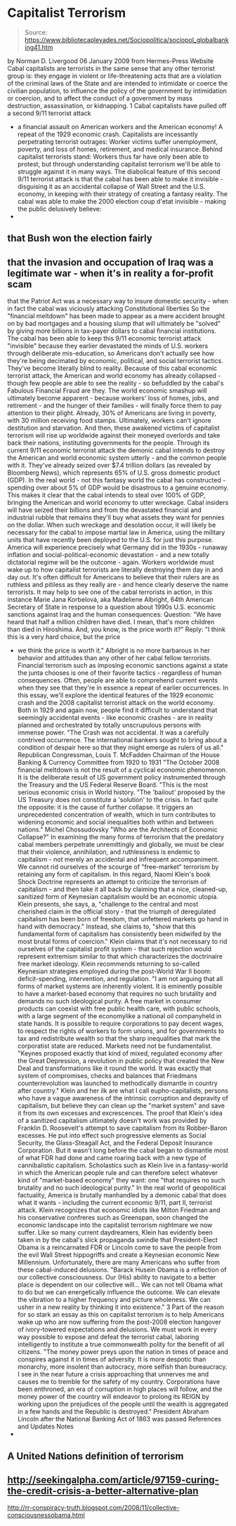 # Capitalist Terrorism

> Source: https://www.bibliotecapleyades.net/Sociopolitica/sociopol_globalbanking41.htm

by Norman D. Livergood
06 January 2009
from
Hermes-Press Website
Cabal capitalists are terrorists in the same sense that any other terrorist
group is:
they engage in violent or life-threatening acts that are a
violation of the criminal laws of the State and are intended to intimidate
or coerce the civilian population, to influence the policy of the government
by intimidation or coercion, and to affect the conduct of a government by
mass destruction, assassination, or kidnapping. 1
Cabal capitalists have pulled off a second 9/11 terrorist attack
- a
financial assault on American workers and the American economy!
A repeat of
the 1929 economic crash.
Capitalists are incessantly perpetrating terrorist
outrages:
Worker victims suffer unemployment, poverty, and loss
of homes, retirement, and medical insurance.
Behind capitalist terrorists stand:
Workers thus far have only been able to protest, but through understanding
capitalist terrorism we'll be able to struggle against it in many ways.
The diabolical feature of this second 9/11 terrorist attack is that the
cabal has been able to make it invisible - disguising it as an accidental
collapse of Wall Street and the U.S. economy, in keeping with their strategy
of creating a fantasy reality.
The cabal was able to make the 2000 election
coup d'etat invisible - making the public delusively believe:
-
that Bush won
the election fairly
-
that the invasion and occupation of Iraq was a
legitimate war - when it's in reality a for-profit scam
-
that the Patriot
Act was a necessary way to insure domestic security - when in fact the cabal
was viciously attacking Constitutional liberties
So the "financial
meltdown" has been made to appear as a mere accident brought on by bad
mortgages and a housing slump that will ultimately be "solved" by giving
more billions in tax-payer dollars to cabal financial institutions.
The cabal has been able to keep this 9/11 economic terrorist attack
"invisible" because they earlier devastated the minds of U.S. workers
through deliberate mis-education, so Americans don't actually see how
they're being decimated by economic, political, and social terrorist
tactics. They've become literally blind to reality.
Because of this cabal economic terrorist attack, the
American and world
economy has already collapsed - though few people are able to see the
reality - so befuddled by the cabal's Fabulous Financial Fraud are they.
The world economic smashup will ultimately become apparent - because workers'
loss of homes, jobs, and retirement - and the hunger of their families - will
finally force them to pay attention to their plight. Already, 30% of
Americans are living in poverty, with 30 million receiving food stamps.
Ultimately, workers can't ignore destitution and starvation. And then, these
awakened victims of capitalist terrorism will rise up worldwide against
their moneyed overlords and take back their nations, instituting governments
for the people.
Through its current 9/11 economic terrorist attack the demonic cabal intends
to destroy the American and world economic system utterly - and the common
people with it. They've already seized over $7.4 trillion dollars (as
revealed by Bloomberg News), which represents 65% of U.S. gross domestic
product (GDP).
In the real world - not this fantasy world the cabal has
constructed - spending over about 5% of GDP would be disastrous to a genuine
economy.
This makes it clear that the cabal intends to steal over 100% of
GDP, bringing the American and world economy to utter wreckage. Cabal
insiders will have
seized their billions and from the devastated financial
and industrial rubble that remains they'll buy what assets they want for
pennies on the dollar.
When such wreckage and desolation occur, it will likely be necessary for the
cabal to impose martial law in America, using the military units that have
recently been deployed to the U.S. for just this purpose. America will
experience precisely what Germany did in the 1930s - runaway inflation and
social-political-economic devastation - and a new totally dictatorial regime
will be the outcome - again.
Workers worldwide must wake up to how capitalist terrorists are literally
destroying them day in and day out. It's often difficult for Americans to
believe that their rulers are as ruthless and pitiless as they really
are - and hence clearly deserve the name terrorists.
It may help to see one
of the cabal terrorists in action, in this instance Marie Jana Korbelová,
aka Madeliene Albright, 64th American Secretary of State in response to a
question about 1990s U.S. economic sanctions against Iraq and the human
consequences:
Question: "We have heard that half a million children have died. I mean,
that's more children than died in Hiroshima. And, you know, is the price
worth it?"
Reply: "I think this is a very hard choice, but the price
- we think the price
is worth it."
Albright is no more barbarous in her behavior and attitudes than any other
of her cabal fellow terrorists.
Financial terrorism such as imposing
economic sanctions against a state the junta chooses is one of their
favorite tactics - regardless of human consequences.
Often, people are able to comprehend current events when they see that
they're in essence a repeat of earlier occurrences. In this essay, we'll
explore the identical features of the 1929 economic crash and the 2008
capitalist terrorist attack on the world economy.
Both in 1929 and again now, people find it difficult to understand that
seemingly accidental events - like economic crashes - are in reality planned
and orchestrated by totally unscrupulous persons with immense power.
"The Crash was not accidental. It was a carefully contrived occurrence. The
international bankers sought to bring about a condition of despair here so
that they might emerge as rulers of us all."
Republican Congressman, Louis T. McFadden
Chairman of the House Banking &
Currency Committee from 1920 to 1931
"The October 2008 financial meltdown is not the result of a cyclical
economic phenomenon. It is the deliberate result of US government policy
instrumented through the Treasury and the US Federal Reserve Board.
"This is the most serious economic crisis in World history.
"The 'bailout' proposed by the US Treasury does not constitute a 'solution'
to the crisis. In fact quite the opposite: it is the cause of further
collapse. It triggers an unprecedented concentration of wealth, which in
turn contributes to widening economic and social inequalities both within
and between nations."
Michel Chossudovsky
"Who are the Architects of Economic Collapse?"
In examining the many forms of terrorism that the predatory cabal members
perpetrate unremittingly and globally, we must be clear that their violence,
annihilation, and ruthlessness is endemic to capitalism - not merely an
accidental and infrequent accompaniment.
We cannot rid ourselves of the
scourge of "free-market" terrorism by retaining any form of capitalism.
In this regard, Naomi Klein's book Shock Doctrine represents an attempt to
criticize the terrorism of capitalism - and then take it all back by claiming
that a nice, cleaned-up, sanitized form of Keynesian capitalism would be an
economic utopia.
Klein presents, she says, a,
"challenge to the central and most cherished
claim in the official story - that the triumph of deregulated capitalism has
been born of freedom, that unfettered markets go hand in hand with
democracy."
Instead, she claims to,
"show that this fundamental form of
capitalism has consistently been midwifed by the most brutal forms of
coercion."
Klein claims that it's not necessary to rid ourselves of the capitalist
profit system - that such rejection would represent extremism similar to that
which characterizes the doctrinaire free market ideology.
Klein recommends
returning to so-called Keynesian strategies employed during the post-World
War II boom: deficit-spending, intervention, and regulation.
"I am not arguing that all forms of market systems are inherently violent.
It is eminently possible to have a market-based economy that requires no
such brutality and demands no such ideological purity. A free market in
consumer products can coexist with free public health care, with public
schools, with a large segment of the economylike a national oil
companyheld in state hands.
It is possible to require corporations to pay
decent wages, to respect the rights of workers to form unions, and for
governments to tax and redistribute wealth so that the sharp inequalities
that mark the corporatist state are reduced. Markets need not be
fundamentalist.
"Keynes proposed exactly that kind of mixed, regulated economy after the
Great Depression, a revolution in public policy that created the New Deal
and transformations like it round the world. It was exactly that system of
compromises, checks and balances that Friedmans counterrevolution was
launched to methodically dismantle in country after country."
Klein and her ilk are what I call eupho-capitalists, persons who have a
vague awareness of the intrinsic corruption and depravity of capitalism, but
believe they can clean up the "market system" and save it from its own
excesses and excrescences.
The proof that Klein's idea of a sanitized capitalism ultimately doesn't
work was provided by Franklin D. Roosevelt's attempt to save capitalism from
its Robber-Baron excesses. He put into effect such progressive elements as
Social Security, the Glass-Steagall Act, and the Federal Deposit Insurance
Corporation. But it wasn't long before the cabal began to dismantle most of
what FDR had done and came roaring back with a new type of cannibalistic
capitalism.
Scholastics such as Klein live in a fantasy-world in which the American
people rule and can therefore select whatever kind of "market-based economy"
they want: one "that requires no such brutality and no such ideological
purity."
In the real world of geopolitical factuality, America is brutally
manhandled by a demonic cabal that does what it wants - including the current
economic 9/11, part II, terrorist attack.
Klein recognizes that economic idiots like Milton Friedman and his
conservative confreres such as Greenspan, soon changed the economic
landscape into the capitalist terrorism nightmare we now suffer.
Like so
many current daydreamers, Klein has evidently been taken in by
the cabal's
slick propaganda swindle that President-Elect Obama is a reincarnated FDR or
Lincoln come to save the people from the evil Wall Street hippogriffs and
create a Keynesian economic New Millennium.
Unfortunately, there are many Americans who suffer from these
cabal-induced
delusions.
"Barack Husein Obama is a reflection of our collective consciousness. Our
(His) ability to navigate to a better place is dependent on our collective
will... We can not tell Obama what to do but we can energetically
influence the outcome. We can elevate the vibration to a higher frequency
and picture wholeness. We can usher in a new reality by thinking it into
existence." 3
Part of the reason for so stark an essay as this on capitalist terrorism is
to help Americans wake up who are now suffering from the post-2008 election
hangover of ivory-towered expectations and delusions.
We must work in every
way possible to expose and defeat the terrorist cabal, laboring
intelligently to institute a true commonwealth polity for the benefit of all
citizens.
"The money power preys upon the nation in times of peace and conspires
against it in times of adversity. It is more despotic than monarchy, more
insolent than autocracy, more selfish than bureaucracy. I see in the near
future a crisis approaching that unnerves me and causes me to tremble for
the safety of my country.
Corporations have been enthroned, an era of
corruption in high places will follow, and the money power of the country
will endeavor to prolong its REIGN by working upon the prejudices of the
people until the wealth is aggregated in a few hands and the Republic is
destroyed."
President Abraham Lincoln
after the National Banking Act of 1863 was passed
References and Updates
Notes
-
A United Nations definition of terrorism
-
http://seekingalpha.com/article/97159-curing-the-credit-crisis-a-better-alternative-plan
-
http://rr-conspiracy-truth.blogspot.com/2008/11/collective-consciousnessobama.html
